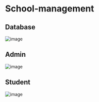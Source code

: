# School-management
## Database
![image](https://user-images.githubusercontent.com/79157186/177025722-75fa1257-4be6-4fd3-913d-9ae89446c9b5.png)

## Admin
![image](https://user-images.githubusercontent.com/79157186/177025735-4e21517b-c3e0-43c9-ab96-46416c81e671.png)

## Student
![image](https://user-images.githubusercontent.com/79157186/177025759-e3157bc2-49d4-4256-9d1b-4cc6bef9130b.png)
